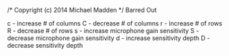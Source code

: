 /* Copyright (c) 2014 Michael Madden */
Barred Out

c - increase # of columns
C - decrease # of columns
r - increase # of rows
R - decrease # of rows
s - increase microphone gain sensitivity
S - decrease microphone gain sensitivity
d - increase sensitivity depth
D - decrease sensitivity depth

